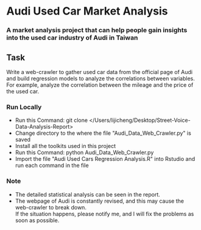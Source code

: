 # Audi Used Car Market Analysis

### A market analysis project that can help people gain insights into the used car industry of Audi in Taiwan

## Task
Write a web-crawler to gather used car data from the official page of Audi and build regression models to analyze the correlations between variables.
For example, analyze the correlation between the mileage and the price of the used car.

### Run Locally
* Run this Command: git clone </Users/lijicheng/Desktop/Street-Voice-Data-Analysis-Report>
* Change directory to the where the file "Audi_Data_Web_Crawler.py" is saved
* Install all the toolkits used in this project
* Run this Command: python Audi_Data_Web_Crawler.py
* Import the file "Audi Used Cars Regression Analysis.R" into Rstudio and run each command in the file

### Note
* The detailed statistical analysis can be seen in the report.
* The webpage of Audi is constantly revised, and this may cause the web-crawler to break down.  
If the situation happens, please notify me, and I will fix the problems as soon as possible.
